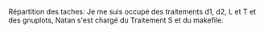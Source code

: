 Répartition des taches:
Je me suis occupé des traitements d1, d2, L et T et des gnuplots, Natan s'est chargé du Traitement S et du makefile.








